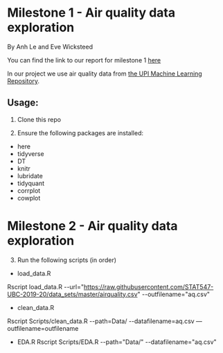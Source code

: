 # Milestone 1 - Air quality data exploration
By Anh Le and Eve Wicksteed

You can find the link to our report for milestone 1 [here](https://stat547-ubc-2019-20.github.io/group_04_anh_eve/Docs/milestone1.html)

In our project we use air quality data from [the UPI Machine Learning Repository](https://archive.ics.uci.edu/ml/datasets/Air+Quality).



## Usage:

1. Clone this repo

2. Ensure the following packages are installed:
- here
- tidyverse
- DT
- knitr
- lubridate
- tidyquant
- corrplot
- cowplot

# Milestone 2 - Air quality data exploration
3. Run the following scripts (in order)

- load_data.R

Rscript load_data.R --url="https://raw.githubusercontent.com/STAT547-UBC-2019-20/data_sets/master/airquality.csv" --outfilename="aq.csv"

- clean_data.R

Rscript Scripts/clean_data.R --path=Data/ --datafilename=aq.csv —outfilename=outfilename

- EDA.R
Rscript Scripts/EDA.R --path="Data/" --datafilename="aq.csv"






